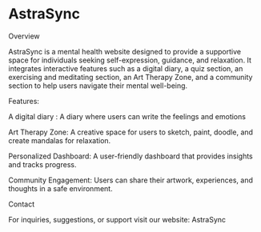 # AstraSync


Overview

AstraSync is a mental health website designed to provide a supportive space for individuals seeking self-expression, guidance, and relaxation. It integrates interactive features such as a digital diary, a quiz section, an exercising and meditating section, an Art Therapy Zone, and a community section to help users navigate their mental well-being.


Features:

A digital diary : A diary where users can write the feelings and emotions

Art Therapy Zone: A creative space for users to sketch, paint, doodle, and create mandalas for relaxation.

Personalized Dashboard: A user-friendly dashboard that provides insights and tracks progress.

Community Engagement: Users can share their artwork, experiences, and thoughts in a safe environment.


Contact

For inquiries, suggestions, or support visit our website: AstraSync
